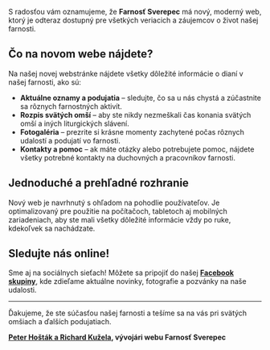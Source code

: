 <!-- title: "Nový web Farnosti Sverepec je spustený!" -->
<!-- date: "2024-12-01" -->
<!-- gallery: "Nový Web Farnosti" -->

S radosťou vám oznamujeme, že **Farnosť Sverepec** má nový, moderný web, ktorý je odteraz dostupný pre všetkých veriacich a záujemcov o život našej farnosti.

## Čo na novom webe nájdete?

Na našej novej webstránke nájdete všetky dôležité informácie o dianí v našej farnosti, ako sú:

- **Aktuálne oznamy a podujatia** – sledujte, čo sa u nás chystá a zúčastnite sa rôznych farnostných aktivít.
- **Rozpis svätých omší** – aby ste nikdy nezmeškali čas konania svätých omší a iných liturgických slávení.
- **Fotogaléria** – prezrite si krásne momenty zachytené počas rôznych udalostí a podujatí vo farnosti.
- **Kontakty a pomoc** – ak máte otázky alebo potrebujete pomoc, nájdete všetky potrebné kontakty na duchovných a pracovníkov farnosti.

## Jednoduché a prehľadné rozhranie

Nový web je navrhnutý s ohľadom na pohodlie používateľov. Je optimalizovaný pre použitie na počítačoch, tabletoch aj mobilných zariadeniach, aby ste mali všetky dôležité informácie vždy po ruke, kdekoľvek sa nachádzate.

## Sledujte nás online!

Sme aj na sociálnych sieťach! Môžete sa pripojiť do našej **[Facebook skupiny](https://www.facebook.com/groups/353212254755683/)**, kde zdieľame aktuálne novinky, fotografie a pozvánky na naše udalosti.

---

Ďakujeme, že ste súčasťou našej farnosti a tešíme sa na vás pri svätých omšiach a ďalších podujatiach.

**[Peter Hošták a Richard Kužela](https://deadcode.is-a.dev), vývojári webu Farnosť Sverepec**